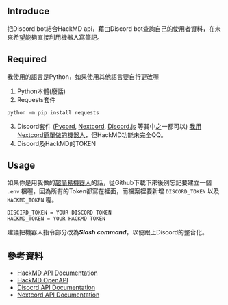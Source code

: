 ## Introduce

把Discord bot結合HackMD api，藉由Discord bot查詢自己的使用者資料，在未來希望能夠直接利用機器人寫筆記。

## Required

我使用的語言是Python，如果使用其他語言要自行更改喔

1. Python本體(廢話)
2. Requests套件
```
python -m pip install requests
```
3. Discord套件
([Pycord](https://docs.pycord.dev/en/stable/), [Nextcord](https://docs.nextcord.dev/en/stable/), [Discord.js](https://discord.js.org/#/) 等其中之一都可以)
[我用Nextcord簡單做的機器人](https://github.com/Mirai1129/DIscord-bot)，但HackMD功能未完全QQ。
4. Discord及HackMD的TOKEN

## Usage

如果你是用我做的[超簡易機器人](https://github.com/Mirai1129/DIscord-bot)的話，從Github下載下來後別忘記要建立一個 `.env` 檔喔，因為所有的Token都寫在裡面，而檔案裡要新增 `DISCORD_TOKEN` 以及 `HACKMD_TOKEN` 喔。

```env
DISCIRD_TOKEN = YOUR DISCORD TOKEN
HACKMD_TOKEN = YOUR HACKMD TOKEN
```


建議把機器人指令部分改為***Slash command***，以便跟上Discord的整合化。

## 參考資料

- [HackMD API Documentation](https://hackmd.io/@hackmd-api/developer-portal)
- [HackMD OpenAPI](https://documenter.getpostman.com/view/68277/UVeNmhpT#363df43e-f4c8-4c88-82ed-0ac9ec4b85cd)
- [Disocrd API Documentation](https://discord.com/developers)
- [Nextcord API Documentation](https://docs.nextcord.dev)
